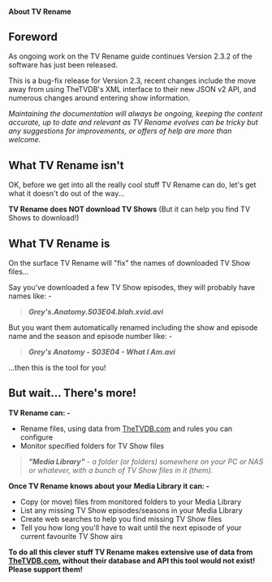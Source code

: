 #### About TV Rename

## Foreword ##
As ongoing work on the TV Rename guide continues Version 2.3.2 of the software has just been released.

This is a bug-fix release for Version 2.3, recent changes include the move away from using TheTVDB's XML interface to their new JSON v2 API, and numerous changes around entering show information.

*Maintaining the documentation will always be ongoing, keeping the content accurate, up to date and relevant as TV Rename evolves can be tricky but any suggestions for improvements, or offers of help are more than welcome.*

## What TV Rename isn't
OK, before we get into all the really cool stuff TV Rename can do, let's get what it doesn't do out of the way...

**TV Rename does NOT download TV Shows** (But it can help you find TV Shows to download!)

## What TV Rename is
On the surface TV Rename will "fix" the names of downloaded TV Show files...

Say you've downloaded a few TV Show episodes, they will probably have names like: -

> ***Grey's.Anatomy.S03E04.blah.xvid.avi***

But you want them automatically renamed including the show and episode name and the season and episode number like: -

> ***Grey's Anatomy - S03E04 - What I Am.avi***

...then this is the tool for you!

## But wait... There's more!
**TV Rename can: -**
* Rename files, using data from [TheTVDB.com](http://thetvdb.com "Visit TheTVDB.com") and rules you can configure
* Monitor specified folders for TV Show files

> ***"Media Library"*** - *a folder (or folders) somewhere on your PC or NAS or whatever, with a bunch of TV Show files in it (them).*

**Once TV Rename knows about your Media Library it can: -**
* Copy (or move) files from monitored folders to your Media Library
* List any missing TV Show episodes/seasons in your Media Library
* Create web searches to help you find missing TV Show files
* Tell you how long you'll have to wait until the next episode of your current favourite TV Show airs

**To do all this clever stuff TV Rename makes extensive use of data from [TheTVDB.com](http://thetvdb.com "Visit thetvdb.com"), without their database and API this tool would not exist! Please support them!**
